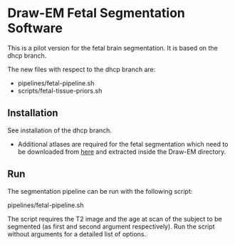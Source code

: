 Draw-EM Fetal Segmentation Software
==========================================

This is a pilot version for the fetal brain segmentation.
It is based on the dhcp branch.

The new files with respect to the dhcp branch are:
- pipelines/fetal-pipeline.sh
- scripts/fetal-tissue-priors.sh


Installation
------------

See installation of the dhcp branch.
- Additional atlases are required for the fetal segmentation which need to be downloaded from [here](https://biomedic.doc.ic.ac.uk/brain-development/downloads/dHCP/fetal-atlas-DrawEM.zip) and extracted inside the Draw-EM directory.


Run
---

The segmentation pipeline can be run with the following script:

pipelines/fetal-pipeline.sh 

The script requires the T2 image and the age at scan of the subject to be segmented (as first and second argument respectively).
Run the script without arguments for a detailed list of options.


